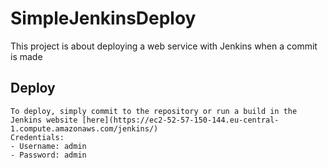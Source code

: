 # SimpleJenkinsDeploy
This project is about deploying a web service with Jenkins when a commit is made


## Deploy 
    To deploy, simply commit to the repository or run a build in the Jenkins website [here](https://ec2-52-57-150-144.eu-central-1.compute.amazonaws.com/jenkins/)
    Credentials:
    - Username: admin
    - Password: admin
